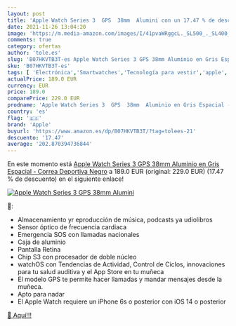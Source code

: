 ```yaml
---
layout: post
title: 'Apple Watch Series 3  GPS  38mm  Alumini con un 17.47 % de descuento'
date: 2021-11-26 13:04:20
image: 'https://m.media-amazon.com/images/I/41pvaWRggcL._SL500_._SL400_.jpg'
comments: true
category: ofertas
author: 'tole.es'
slug: 'B07HKVTB3T-es Apple Watch Series 3 GPS 38mm Aluminio en Gris Espacial -...'
sku: 'B07HKVTB3T-es'
tags: [ 'Electrónica','Smartwatches','Tecnología para vestir','apple', ]
actualPrice: 189.0 EUR
currency: EUR
price: 189.0
comparePrice: 229.0 EUR
prodname: 'Apple Watch Series 3  GPS  38mm  Aluminio en Gris Espacial - Correa Deportiva Negro'
country: 'es'
flag: '🇪🇸'
brand: 'Apple'
buyurl: 'https://www.amazon.es/dp/B07HKVTB3T/?tag=tolees-21'
descuento: '17.47'
average: '202.870394736844'
---
```


En este momento está [Apple Watch Series 3  GPS  38mm  Aluminio en Gris Espacial - Correa Deportiva Negro](https://www.amazon.es/dp/B07HKVTB3T/?tag=tolees-21) a 189.0 EUR (original: 229.0 EUR) (17.47 %  de descuento) en el siguiente enlace!

[![Apple Watch Series 3  GPS  38mm  Alumini](https://m.media-amazon.com/images/I/41pvaWRggcL._SL500_._SL400_.jpg)](https://www.amazon.es/dp/B07HKVTB3T/?tag=tolees-21)

🔎:

- Almacenamiento yr eproducción de música, podcasts ya udiolibros
- Sensor óptico de frecuencia cardiaca
- Emergencia SOS con llamadas nacionales
- Caja de aluminio
- Pantalla Retina
- Chip S3 con procesador de doble núcleo
- watchOS con Tendencias de Actividad, Control de Ciclos, innovaciones para tu salud auditiva y el App Store en tu muñeca
- El modelo GPS te permite hacer llamadas y mandar mensajes desde la muñeca.
- Apto para nadar
- El Apple Watch requiere un iPhone 6s o posterior con iOS 14 o posterior

[🛒 Aquí!!!](https://www.amazon.es/dp/B07HKVTB3T/?tag=tolees-21)
